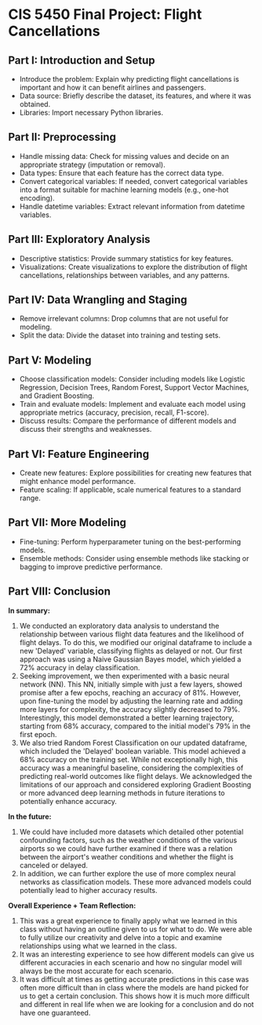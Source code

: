 # CIS 5450 Final Project: Flight Cancellations
## Part I: Introduction and Setup
* Introduce the problem: Explain why predicting flight cancellations is important and how it can benefit airlines and passengers.
* Data source: Briefly describe the dataset, its features, and where it was obtained.
* Libraries: Import necessary Python libraries.
## Part II: Preprocessing
* Handle missing data: Check for missing values and decide on an appropriate strategy (imputation or removal).
* Data types: Ensure that each feature has the correct data type.
* Convert categorical variables: If needed, convert categorical variables into a format suitable for machine learning models (e.g., one-hot encoding).
* Handle datetime variables: Extract relevant information from datetime variables.
## Part III: Exploratory Analysis
* Descriptive statistics: Provide summary statistics for key features.
* Visualizations: Create visualizations to explore the distribution of flight cancellations, relationships between variables, and any patterns.
## Part IV: Data Wrangling and Staging
* Remove irrelevant columns: Drop columns that are not useful for modeling.
* Split the data: Divide the dataset into training and testing sets.
## Part V: Modeling
* Choose classification models: Consider including models like Logistic Regression, Decision Trees, Random Forest, Support Vector Machines, and Gradient Boosting.
* Train and evaluate models: Implement and evaluate each model using appropriate metrics (accuracy, precision, recall, F1-score).
* Discuss results: Compare the performance of different models and discuss their strengths and weaknesses.
## Part VI: Feature Engineering
* Create new features: Explore possibilities for creating new features that might enhance model performance.
* Feature scaling: If applicable, scale numerical features to a standard range.
## Part VII: More Modeling
* Fine-tuning: Perform hyperparameter tuning on the best-performing models.
* Ensemble methods: Consider using ensemble methods like stacking or bagging to improve predictive performance.
## Part VIII: Conclusion
**In summary:**
1. We conducted an exploratory data analysis to understand the relationship between various flight data features and the likelihood of flight delays. To do this, we modified our original dataframe to include a new 'Delayed' variable, classifying flights as delayed or not. Our first approach was using a Naive Gaussian Bayes model, which yielded a 72% accuracy in delay classification.
1. Seeking improvement, we then experimented with a basic neural network (NN). This NN, initially simple with just a few layers, showed promise after a few epochs, reaching an accuracy of 81%. However, upon fine-tuning the model by adjusting the learning rate and adding more layers for complexity, the accuracy slightly decreased to 79%. Interestingly, this model demonstrated a better learning trajectory, starting from 68% accuracy, compared to the initial model's 79% in the first epoch.
1. We also tried Random Forest Classification on our updated dataframe, which included the 'Delayed' boolean variable. This model achieved a 68% accuracy on the training set. While not exceptionally high, this accuracy was a meaningful baseline, considering the complexities of predicting real-world outcomes like flight delays. We acknowledged the limitations of our approach and considered exploring Gradient Boosting or more advanced deep learning methods in future iterations to potentially enhance accuracy.

**In the future:**
1. We could have included more datasets which detailed other potential confounding factors, such as the weather conditions of the various airports so we could have further examined if there was a relation between the airport's weather conditions and whether the flight is canceled or delayed.
1. In addition, we can further explore the use of more complex neural networks as classification models. These more advanced models could potentially lead to higher accuracy results.

**Overall Experience + Team Reflection:**
1. This was a great experience to finally apply what we learned in this class without having an outline given to us for what to do. We were able to fully utilize our creativity and delve into a topic and examine relationships using what we learned in the class.
1. It was an interesting experience to see how different models can give us different accuracies in each scenario and how no singular model will always be the most accurate for each scenario.
1. It was difficult at times as getting accurate predictions in this case was often more difficult than in class where the models are hand picked for us to get a certain conclusion. This shows how it is much more difficult and different in real life when we are looking for a conclusion and do not have one guaranteed.
